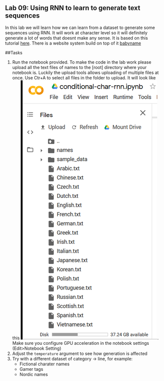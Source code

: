 ## Lab 09: Using RNN to learn to generate text sequences 
In this lab we will learn how we can learn from a dataset to generate some sequences using RNN. It will work at character level so it will definitely generate a lot of words that doesnt make any sense. 
It is based on this tutorial [here](https://github.com/spro/practical-pytorch/blob/master/conditional-char-rnn/conditional-char-rnn.ipynb).
There is a website system build on top of it [babyname](https://www.babyname.ai/)

##Tasks 
1. Run the notebook provided. To make the code in the lab work please upload all the text files of names to the [root] directory where your notebook is. Luckily the upload tools allows uploading of multiple files at once. Use Ctr+A to select all files in the folder to upload. It will look like this ![screenshot](uploaded.PNG). Make sure you configure GPU acceleration in the notebook settings (Edit>Notebook Setting)
2. Adjust the `temperature` argument to see how generation is affected 
3. Try with a different dataset of category -> line, for example:
    * Fictional charater names 
    * Gamer tags 
    * Nordic names

